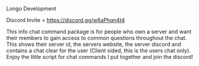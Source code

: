 Longo Development 


Discord Invite = https://discord.gg/w6aPhqn4t4

This info chat command package is for people who own a server and want their members to gain access to common questions throughout the chat. This shows their server id, the servers website, the server discord and contains a chat clear for the user (Client sided, this is the users chat only). Enjoy the little script for chat commands I put together and join the discord!